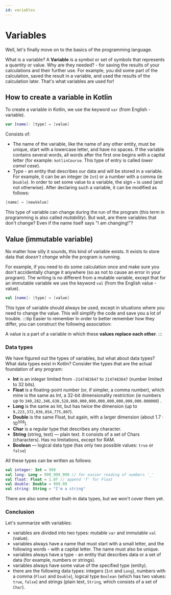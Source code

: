 ```yaml
---
id: variables
---
```

# Variables
Well, let's finally move on to the basics of the programming language.

What is a variable? A **Variable** is a symbol or set of symbols that represents a quantity or value.
Why are they needed? - for saving the results of your calculations and their further use.
For example, you did some part of the calculation, saved the result in a variable, and used the results 
of the calculation later.
That's what variables are used for!
## How to create a variable in Kotlin
To create a variable in Kotlin, we use the keyword `var` (from English - variable).
```kotlin
var [name]: [type] = [value]
```
Consists of:
* The name of the variable, like the name of any other entity, must be unique, start with a lowercase letter, and have no spaces.
  If the variable contains several words, all words after the first one begins with a capital letter (for example: `kotlinCourse`. This type of entry is called *lower camel case*).
* Type - an entity that describes our data and will be stored in a variable. For example, it can be an integer (ie `Int`) or a number with a comma (ie `Double`).
  In order to set some value to a variable, the sign `=` is used (and not otherwise).
  After declaring such a variable, it can be modified as follows:
```kotlin
[name] = [newValue]
```
This type of variable can change during the run of the program (this term in programming is also called *mutability*).
But wait, are there variables that don't change? Even if the name itself says "I am changing!"?
## Value (immutable variable)
No matter how silly it sounds, this kind of variable exists.
It exists to store data that *doesn't change* while the program is running.

For example, if you need to do some calculation once and make sure you don't accidentally change it anywhere (so as not to cause an error in your program).
The writing is no different from a mutable variable, except that for an immutable variable we use the keyword `val` (from the English value - value).
```kotlin
val [name]: [type] = [value]
```
This type of variable should always be used, except in situations where you need to change the value. This will simplify the code and save you a lot of trouble.
:::tip Easier to remember
In order to better remember how they differ, you can construct the following association:

A value is a part of a variable in which these **values replace each other**.
:::
### Data types
We have figured out the types of variables, but what about data types? What data types exist in Kotlin? Consider the types that are the actual foundation of any program:
- **Int** is an integer limited from `-2147483647` to `2147483647` (number limited to 32 bits).
- **Float** is a floating-point number (or, if simpler, a comma number), which mine is the same as *Int*, a 32-bit dimensionality restriction (ie numbers up to `340,282,346,638,528,860,000,000,000,000,000,000,000.000000`) .
- **Long** is the same as Int, but has twice the dimension (up to `9,223,372,036,854,775,807`).
- **Double** is the same Float, but again, with a larger dimension (about $1.7 \cdot 10^{308}$).
- **Char** is a regular type that describes any character.
- **String** (string, text) — plain text. It consists of a set of Chars (characters). Has no limitations, except for RAM.
- **Boolean** — logical data type (has only two possible values: `true` or `false`)

All these types can be written as follows:
```kotlin
val integer: Int = 999
val long: Long = 999_999_999 // for easier reading of numbers '_'
val float: Float = 1.0f // append 'f' for Float
val double: Double = 999.99
val string: String = "I'm a string"
```
There are also some other built-in data types, but we won't cover them yet.
### Conclusion
Let's summarize with variables:
- variables are divided into two types: mutable `var` and immutable `val` (value).
- variables always have a name that must start with a small letter, and the following words - with a capital letter. The name must also be unique.
- variables always have a type - an entity that describes data or a set of data (for example, numbers or strings).
- variables always have some value of the specified type (entity).
- there are the following data types: integers (`Int` and `Long`), numbers with a comma (`Float` and `Double`), logical type `Boolean`
  (which has two values: `true`, `false`) and strings (plain text, `String`, which consists of a set of `Char`).